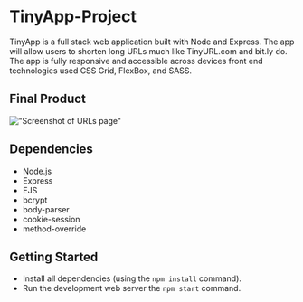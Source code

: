 # TinyApp-Project

TinyApp is a full stack web application built with Node and Express.
The app will allow users to shorten long URLs much like TinyURL.com and bit.ly do.
The app is fully responsive and accessible across devices front end technologies used CSS Grid, FlexBox, and SASS.

## Final Product

!["Screenshot of URLs page"](https://github.com/serhii12/TinyApp-Project/blob/master/docs/main-page.png)

## Dependencies

- Node.js
- Express
- EJS
- bcrypt
- body-parser
- cookie-session
- method-override

## Getting Started

- Install all dependencies (using the `npm install` command).
- Run the development web server the `npm start` command.
